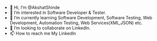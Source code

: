 - 👋 Hi, I’m @AkshatShinde
- 👀 I’m interested in Software Developer & Tester.
- 🌱 I’m currently learning Software Development, Software Testing, Web Development, Automation Testing, Web Services(XML,JSON) etc. 
- 💞️ I’m looking to collaborate on LinkedIn.
- 📫 How to reach me My LinkedIn

<!---
AkshatShinde/AkshatShinde is a ✨ special ✨ repository because its `README.md` (this file) appears on your GitHub profile.
You can click the Preview link to take a look at your changes.
--->
